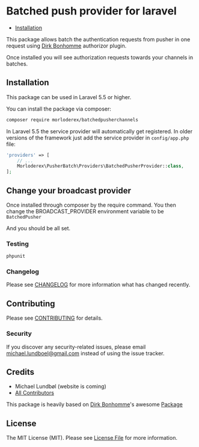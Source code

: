# Batched push provider for laravel


* [Installation](#installation)

This package allows batch the authentication requests from pusher in one request using [Dirk Bonhomme](https://github.com/dirkbonhomme/pusher-js-auth) authorizor plugin.

Once installed you will see authorization requests towards your channels in batches.

## Installation

This package can be used in Laravel 5.5 or higher.

You can install the package via composer:

``` bash
composer require morloderex/batchedpusherchannels
```

In Laravel 5.5 the service provider will automatically get registered. In older versions of the framework just add the service provider in `config/app.php` file:

```php
'providers' => [
    // ...
    Morloderex\PusherBatch\Providers\BatchedPusherProvider::class,
];
```

## Change your broadcast provider

Once installed through composer by the require command. You then change the BROADCAST_PROVIDER environment variable to be ```BatchedPusher```

And you should be all set.

### Testing

``` bash
phpunit
```

### Changelog

Please see [CHANGELOG](CHANGELOG.md) for more information what has changed recently.

## Contributing

Please see [CONTRIBUTING](CONTRIBUTING.md) for details.

### Security

If you discover any security-related issues, please email [michael.lundboel@gmail.com](michael.lundboel@gmail.com) instead of using the issue tracker.

## Credits

- Michael Lundbøl (website is coming)
- [All Contributors](../../contributors)

This package is heavily based on [Dirk Bonhomme](https://github.com/dirkbonhomme/pusher-js-auth)'s awesome [Package](https://github.com/dirkbonhomme/pusher-js-auth)

## License

The MIT License (MIT). Please see [License File](LICENSE.md) for more information.